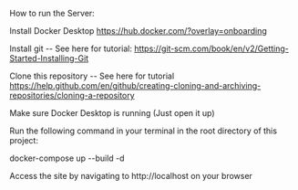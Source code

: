 How to run the Server:

Install Docker Desktop https://hub.docker.com/?overlay=onboarding

Install git -- See here for tutorial: https://git-scm.com/book/en/v2/Getting-Started-Installing-Git

Clone this repository -- See here for tutorial https://help.github.com/en/github/creating-cloning-and-archiving-repositories/cloning-a-repository

Make sure Docker Desktop is running (Just open it up)

Run the following command in your terminal in the root directory of this project:

docker-compose up --build -d

Access the site by navigating to http://localhost on your browser
